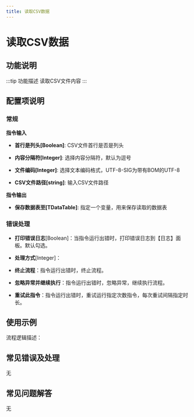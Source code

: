 ```yaml
---
title: 读取CSV数据
---
```


# 读取CSV数据

## 功能说明

:::tip 功能描述
读取CSV文件内容
:::

## 配置项说明

### 常规

**指令输入**

- **首行是列头[Boolean]**: CSV文件首行是否是列头

- **内容分隔符[Integer]**: 选择内容分隔符，默认为逗号

- **文件编码[Integer]**: 选择文本编码格式，UTF-8-SIG为带有BOM的UTF-8

- **CSV文件路径[string]**: 输入CSV文件路径


**指令输出**

- **保存数据表至[TDataTable]**: 指定一个变量，用来保存读取的数据表

### 错误处理

- **打印错误日志**[Boolean]：当指令运行出错时，打印错误日志到【日志】面板。默认勾选。

- **处理方式**[Integer]：

 - **终止流程**：指令运行出错时，终止流程。

 - **忽略异常并继续执行**：指令运行出错时，忽略异常，继续执行流程。

 - **重试此指令**：指令运行出错时，重试运行指定次数指令，每次重试间隔指定时长。

## 使用示例

流程逻辑描述：

## 常见错误及处理

无

## 常见问题解答

无


